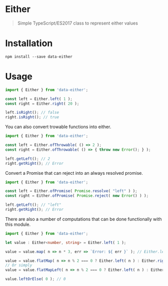 # Either

> Simple TypeScript/ES2017 class to represent either values

# Installation
```shell
npm install --save data-either
```

# Usage
```typescript
import { Either } from 'data-either';

const left = Either.left( 1 );
const right = Either.right( 20 );

left.isRight(); // false
right.isRight(); // true
```

You can also convert trowable functions into either.
```typescript
import { Either } from 'data-either';

const left = Either.ofThrowable( () => 2 );
const right = Either.ofThrowable( () => { throw new Error(); } );

left.getLeft(); // 2
right.getRight(); // Error
```

Convert a Promise that can reject into an always resolved promise.
```typescript
import { Either } from 'data-either';

const left = Either.ofPromise( Promise.resolve( "left" ) );
const right = Either.ofPromise( Promise.reject( new Error() ) );

left.getLeft(); // "left"
right.getRight(); // Error
```

There are also a number of computations that can be done functionally with this module.
```typescript
import { Either } from 'data-either';

let value : Either<number, string> = Either.left( 1 );

value = value.map( n => n * 3, err => `Error: ${ err }` ); // Either.left( 3 )

value = value.flatMap( n => n % 2 === 0 ? Either.left( n ) : Either.right( "Error: Not event." ), r => Either.right( r ) ); // Either.right( "Error: Not even." )
// Or simply
value = value.flatMapLeft( n => n % 2 === 0 ? Either.left( n ) : Either.right( "Error: Not event." ) ); // Either.right( "Error: Not even." )

value.leftOrElse( 0 ); // 0
```